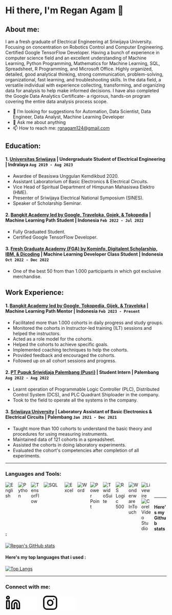 # Hi there, I'm Regan Agam 👋
## About me:
I am a fresh graduate of Electrical Engineering at Sriwijaya University. Focusing on concentration on Robotics Control and Computer Engineering. Certified Google TensorFlow Developer. Having a bunch of experience in computer science field and an excellent understanding of Machine Learning, Python Programming, Mathematics for Machine Learning, SQL, Spreadsheet, R Programming, and Microsoft Office. Highly organized, detailed, good analytical thinking, strong communication, problem-solving, organizational, fast learning, and troubleshooting skills. In the data field, a versatile individual with experience collecting, transforming, and organizing data for analysis to help make informed decisions. I have also completed the Google Data Analytics Certificate- a rigorous, hands-on program covering the entire data analysis process scope.

- 🤔 I’m looking for suggestions for Automation, Data Scientist, Data Engineer, Data Analyst, Machine Learning Developer
- 💬 Ask me about anything
- 📫 How to reach me: rgnagam124@gmail.com

## Education:

#### 1. [Universitas Sriwijaya](https://unsri.ac.id) | Undergraduate Student of Electrical Engineering | Indralaya `Aug 2019 - Aug 2023`
   - Awardee of Beasiswa Unggulan Kemdikbud 2020.
   - Assistant Laboratorium of Basic Electronics & Electrical Circuits.
   - Vice Head of Spiritual Department of Himpunan Mahasiswa Elektro (HME).
   - Presenter of Sriwijaya Electrical National Symposium (SINES).
   - Speaker of Scholarship Seminar.
#### 2. [Bangkit Academy led by Google, Traveloka, Gojek, & Tokopedia](https://grow.google/intl/id_id/bangkit/) | Machine Learning Path Student | Indonesia `Feb 2022 - Jul 2022`
   - Fully Graduated Student.
   - Certified Google TensorFlow Developer.
#### 3. [Fresh Graduate Academy (FGA) by Kominfo, Digitalent Scholarship, IBM, & Dicoding](https://digitalent.kominfo.go.id/program?akademi=FGA) | Machine Learning Developer Class Student | Indonesia `Oct 2022 - Dec 2022`
   - One of the best 50 from than 1.000 participants in which got exclusive merchandise.

## Work Experience:
#### 1. [Bangkit Academy led by Google, Tokopedia, Gijek, & Traveloka](https://grow.google/intl/id_id/bangkit/) | Machine Learning Path Mentor | Indonesia `Feb 2023 - Present`
   - Facilitated more than 1.000 cohorts in daily progress and study groups.
   - Monitored the cohorts in Instructor-led training (ILT) sessions and helped the instructors.
   - Acted as a role model for the cohorts.
   - Helped the cohorts to achieve specific goals.
   - Implemented coaching techniques to help the cohorts.
   - Provided feedback and encouraged the cohorts.
   - Followed up on all cohort sessions and progress.
#### 2. [PT Pupuk Sriwidjaja Palembang (Pusri)](https://www.pusri.co.id) | Student Intern | Palembang `Aug 2022 - Aug 2022`
   - Learnt operation of Programmable Logic Controller (PLC), Distributed Control System (DCS), and PLC Quadrant Shiploader in the company.
   - Took to the field to operate all the systems in the company.
#### 3. [Sriwijaya University](https://unsri.ac.id) | Laboratory Assistant of Basic Electronics & Electrical Circuits | Palembang `Jan 2021 - Dec 2021`
   - Taught more than 100 cohorts to understand the basic theory and procedures for using measuring instruments.
   - Maintained data of 121 cohorts in a spreadsheet.
   - Assisted the cohorts in doing laboratory experiments.
   - Evaluated the cohort's competencies after completion of all experiments.

---

### Languages and Tools:

[<img align="left" alt="English" width="30px" src="https://cdn.imgbin.com/2/12/12/imgbin-logo-primera-air-organization-business-english-language-british-flag-zSPA9W4mDSMqHmnRnzhgdxHLs.jpg" style="padding-right:10px;" />][webdev]
[<img align="left" alt="Python" width="30px" src="https://upload.wikimedia.org/wikipedia/commons/thumb/c/c3/Python-logo-notext.svg/110px-Python-logo-notext.svg.png?20100317150552" style="padding-right:10px;" />][webdev]
[<img align="left" alt="TensorFlow" width="30px" src="https://upload.wikimedia.org/wikipedia/commons/thumb/2/2d/Tensorflow_logo.svg/1200px-Tensorflow_logo.svg.png" style="padding-right:10px;" />][webdev]
[<img align="left" alt="SQL" width="55px" src="https://miro.medium.com/max/500/1*5xYx2KgLQaTN8l3yFidiiA.png" style="padding-right:10px;" />][webdev]
[<img align="left" alt="Excel" width="30px" src="https://is2-ssl.mzstatic.com/image/thumb/Purple126/v4/a8/fd/5a/a8fd5a84-c6f1-355f-3b9f-6e86598efaa3/XCEL.png/1200x630bb.png" style="padding-right:10px;" />][webdev]
[<img align="left" alt="Word" width="30px" src="https://play-lh.googleusercontent.com/9kABykeGovHPy-dN19lRxxnCp8IZK3Pkl8qLFNxrEe-hhKVZeiyhTBEIRUt6t-vhxQ=s180-rw" style="padding-right:10px;" />][webdev]
[<img align="left" alt="Power Point" width="30px" src="https://play-lh.googleusercontent.com/6pTX4OILXTxazqad66oiVfG4x2KpYn4kIPgdzOe173tT0oHr2ThwpBhMyzzzxWq_r6M=s180-rw" style="padding-right:10px;" />][webdev]
[<img align="left" alt="TwidoSuite" width="30px" src="https://img.informer.com/icons/png/128/3398/3398456.png" style="padding-right:10px;" />][webdev]
[<img align="left" alt="RS Logic 500" width="30px" src="https://upload.wikimedia.org/wikipedia/commons/thumb/6/63/RSLogix.svg/1200px-RSLogix.svg.png" style="padding-right:10px;" />][webdev]
[<img align="left" alt="Wonderware InTouch" width="30px" src="https://encrypted-tbn0.gstatic.com/images?q=tbn:ANd9GcRg2D4joeggeJH1U1juZv0G3J4ZvX_jm__KuSTyr7KQt1S_Qw5SGujRjhWh2Rejgmx8HrI&usqp=CAU" style="padding-right:10px;" />][webdev]
[<img align="left" alt="Livewire" width="30px" src="https://alternativesp.com/wp-content/uploads/2021/03/Livewire-600x600.png" style="padding-right:10px;" />][webdev]
[<img align="left" alt="Corel Video Studio" width="30px" src="https://1.bp.blogspot.com/-p7InWGwKj50/XX0ihFKsP-I/AAAAAAAA3ZY/_McFcYYavuQrvxeaR_TD22H8L8ruN8QzwCLcBGAsYHQ/s1600/Corel%2BVideoStudio%2BPro%2Blogo.png" style="padding-right:10px;" />][webdev]

<br />
<br />

---

#### Here's my Github stats :

[![Regan's GitHub stats](https://github-readme-stats-eight-theta.vercel.app/api?username=reganagam&show_icons=true&theme=algolia&include_all_commits=true&count_private=true)](https://github.com/reganagam)

#### Here's my top languages that i used :

[![Top Langs](https://github-readme-stats-eight-theta.vercel.app/api/top-langs/?username=reganagam&layout=compact&langs_count=8&theme=algolia)](https://github.com/reganagam)

---

### Connect with me:

[![website](./img/linkedin-light.svg)](https://www.linkedin.com/in/reganagam/#gh-light-mode-only)
[![website](./img/linkedin-dark.svg)](https://www.linkedin.com/in/reganagam/#gh-dark-mode-only)
&nbsp;&nbsp;
[![website](./img/instagram-light.svg)](https://instagram.com/rgnagam#gh-light-mode-only)
[![website](./img/instagram-dark.svg)](https://instagram.com/rgnagam#gh-dark-mode-only)


[webdev]: https://github.com/reganagam
